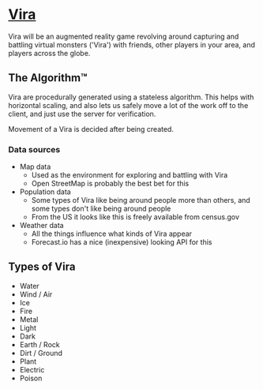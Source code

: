  [Vira](http://vira.so)
========================
Vira will be an augmented reality game revolving around capturing and battling
virtual monsters ('Vira') with friends, other players in your area, and players
across the globe.


## The Algorithm™
Vira are procedurally generated using a stateless algorithm.  This helps with
horizontal scaling, and also lets us safely move a lot of the work off to the
client, and just use the server for verification.

Movement of a Vira is decided after being created.

### Data sources

- Map data
  - Used as the environment for exploring and battling with Vira
  - Open StreetMap is probably the best bet for this
- Population data
  - Some types of Vira like being around people more than others, and some
    types don't like being around people
  - From the US it looks like this is freely available from census.gov
- Weather data
  - All the things influence what kinds of Vira appear
  - Forecast.io has a nice (inexpensive) looking API for this

<!--
  We may have invented The Algorithm.  The Algorithm consistently finds Vira.
  The Algorithm creates Vira.  The Algorithm is stateless.  The Algorithm is
  not from Jersey.  The Algorithm consistently finds Vira.  This is not The
  Algorithm. This is close.
-->


## Types of Vira

- Water
- Wind / Air
- Ice
- Fire
- Metal
- Light
- Dark
- Earth / Rock
- Dirt / Ground
- Plant
- Electric
- Poison


<!-- TODO: make note of the glitch and viral attributes somewhere -->
